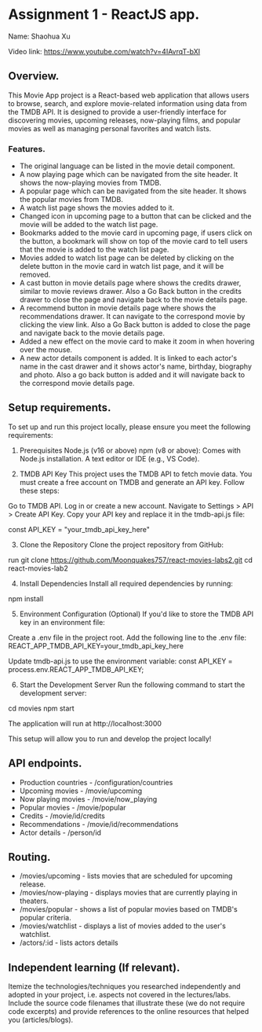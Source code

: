 # Assignment 1 - ReactJS app.

Name: Shaohua Xu

Video link: https://www.youtube.com/watch?v=4IAvrqT-bXI

## Overview.

This Movie App project is a React-based web application that allows users to browse, search, and explore movie-related information using data from the TMDB API. It is designed to provide a user-friendly interface for discovering movies, upcoming releases, now-playing films, and popular movies as well as managing personal favorites and watch lists. 

### Features.
 
+ The original language can be listed in the movie detail component.
+ A now playing page which can be navigated from the site header. It shows the now-playing movies from TMDB.
+ A popular page which can be navigated from the site header. It shows the popular movies from TMDB.
+ A watch list page shows the movies added to it.
+ Changed icon in upcoming page to a button that can be clicked and the movie will be added to the watch list page.
+ Bookmarks added to the movie card in upcoming page, if users click on the button, a bookmark will show on top of the movie card to tell users that the movie is added to the watch list page.
+ Movies added to watch list page can be deleted by clicking on the delete button in the movie card in watch list page, and it will be removed.
+ A cast button in movie details page where shows the credits drawer, similar to movie reviews drawer. Also a Go Back button in the credits drawer to close the page and navigate back to the movie details page.
+ A recommend button in movie details page where shows the recommendations drawer. It can navigate to the correspond movie by clicking the view link. Also a Go Back button is added to close the page and navigate back to the movie details page.
+ Added a new effect on the movie card to make it zoom in when hovering over the mouse.
+ A new actor details component is added. It is linked to each actor's name in the cast drawer and it shows actor's name, birthday, biography and photo. Also a go back button is added and it will navigate back to the correspond movie details page.

## Setup requirements.

To set up and run this project locally, please ensure you meet the following requirements:

1. Prerequisites
Node.js (v16 or above)
npm (v8 or above): Comes with Node.js installation.
A text editor or IDE (e.g., VS Code).

2. TMDB API Key
This project uses the TMDB API to fetch movie data. You must create a free account on TMDB and generate an API key. Follow these steps:

Go to TMDB API.
Log in or create a new account.
Navigate to Settings > API > Create API Key.
Copy your API key and replace it in the tmdb-api.js file:

const API_KEY = "your_tmdb_api_key_here"

3. Clone the Repository
Clone the project repository from GitHub:

run git clone https://github.com/Moonquakes757/react-movies-labs2.git
cd react-movies-lab2

4. Install Dependencies
Install all required dependencies by running:

npm install

5. Environment Configuration (Optional)
If you'd like to store the TMDB API key in an environment file:

Create a .env file in the project root.
Add the following line to the .env file:
REACT_APP_TMDB_API_KEY=your_tmdb_api_key_here

Update tmdb-api.js to use the environment variable:
const API_KEY = process.env.REACT_APP_TMDB_API_KEY;

6. Start the Development Server
Run the following command to start the development server:

cd movies
npm start

The application will run at http://localhost:3000

This setup will allow you to run and develop the project locally!

## API endpoints.

+ Production countries - /configuration/countries
+ Upcoming movies - /movie/upcoming
+ Now playing movies - /movie/now_playing
+ Popular movies - /movie/popular
+ Credits - /movie/id/credits
+ Recommendations - /movie/id/recommendations
+ Actor details - /person/id


## Routing.

+ /movies/upcoming - lists movies that are scheduled for upcoming release.
+ /movies/now-playing - displays movies that are currently playing in theaters.
+ /movies/popular - shows a list of popular movies based on TMDB's popular criteria.
+ /movies/watchlist - displays a list of movies added to the user's watchlist.
+ /actors/:id - lists actors details

## Independent learning (If relevant).

Itemize the technologies/techniques you researched independently and adopted in your project, 
i.e. aspects not covered in the lectures/labs. Include the source code filenames that illustrate these 
(we do not require code excerpts) and provide references to the online resources that helped you (articles/blogs).